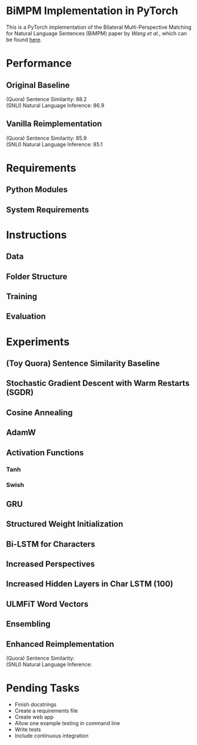 # BiMPM Implementation in PyTorch
This is a PyTorch implementation of the Bilateral Multi-Perspective Matching for Natural Language Sentences (BiMPM) paper by <em>Wang et al.</em>, which can be found [here](https://arxiv.org/pdf/1702.03814v3.pdf).

# Performance 
## Original Baseline
(Quora) Sentence Similarity: 88.2
<br>(SNLI) Natural Language Inference: 86.9

## Vanilla Reimplementation 
(Quora) Sentence Similarity: 85.9
<br>(SNLI) Natural Language Inference: 85.1

# Requirements
## Python Modules
## System Requirements

# Instructions
## Data
## Folder Structure
## Training
## Evaluation

# Experiments 
## (Toy Quora) Sentence Similarity Baseline
## Stochastic Gradient Descent with Warm Restarts (SGDR)
## Cosine Annealing 
## AdamW 
## Activation Functions
### Tanh   
### Swish
## GRU 
## Structured Weight Initialization
## Bi-LSTM for Characters
## Increased Perspectives
## Increased Hidden Layers in Char LSTM (100)
## ULMFiT Word Vectors
## Ensembling
## Enhanced Reimplementation
(Quora) Sentence Similarity: 
<br>(SNLI) Natural Language Inference: 

# Pending Tasks 
- Finish docstrings
- Create a requirements file
- Create web app
- Allow one example testing in command line
- Write tests
- Include continuous integration
